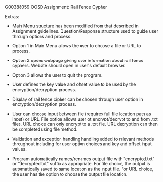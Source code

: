 G00388059
OOSD Assignment: Rail Fence Cypher

Extras:
* Main Menu structure has been modified from that described in Assignment guidelines.
  Question/Response structure used to guide user through options and process.

* Option 1 in Main Menu allows the user to choose a file or URL to process.

* Option 2 opens webpage giving user information about rail fence cyphers.
  Website should open in user's default browser.

* Option 3 allows the user to quit the program.

* User defines the key value and offset value to be used by the encryption/decryption process.

* Display of rail fence cipher can be chosen through user option in encryption/decryption process.

* User can choose input between file (requires full file location path as input) or URL.
  File option allows user ot encrypt/decrypt to and from .txt files.
  URL choice can only encrypt to a .txt file.
  URL decryption can then be completed using file method.

* Validation and exception handling handling added to relevant methods throughout including for user option choices and key and offset input values.

* Program automatically names/renames output file with "encrypted.txt" or "decrypted.txt" suffix as appropriate.
  For file choice, the output is automatically saved to same location as the input file.
  For URL choice, the user has the option to choose the output file location.
